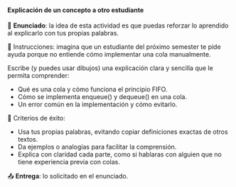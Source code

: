 #### Explicación de un concepto a otro estudiante

🎯 **Enunciado**: la idea de esta actividad es que puedas reforzar lo aprendido al explicarlo con tus propias palabras.

🔹 Instrucciones: imagina que un estudiante del próximo semester te pide ayuda porque no entiende 
cómo implementar una cola manualmente.

Escribe (y puedes usar dibujos) una explicación clara y sencilla que le permita comprender:

- Qué es una cola y cómo funciona el principio FIFO.  
- Cómo se implementa enqueue() y dequeue() en una cola.  
- Un error común en la implementación y cómo evitarlo.  

🔹 Criterios de éxito:

- Usa tus propias palabras, evitando copiar definiciones exactas de otros textos.  
- Da ejemplos o analogías para facilitar la comprensión.  
- Explica con claridad cada parte, como si hablaras con alguien que no tiene experiencia previa con colas.  

📤 **Entrega**: lo solicitado en el enunciado.
